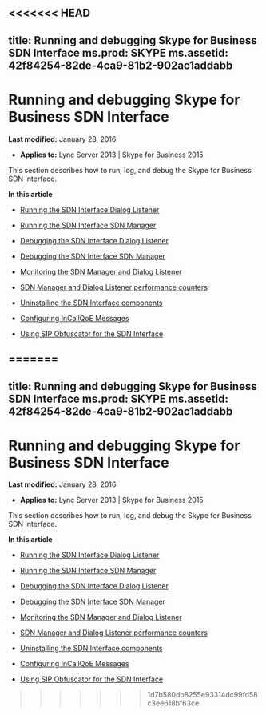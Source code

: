 <<<<<<< HEAD
---
title: Running and debugging Skype for Business SDN Interface
ms.prod: SKYPE
ms.assetid: 42f84254-82de-4ca9-81b2-902ac1addabb
---


# Running and debugging Skype for Business SDN Interface

 **Last modified:** January 28, 2016
  
    
    

 * **Applies to:** Lync Server 2013 | Skype for Business 2015
 
This section describes how to run, log, and debug the Skype for Business SDN Interface.
  
    
    

 **In this article**
-  [Running the SDN Interface Dialog Listener](running-the-dialog-listene.md)
    
  
-  [Running the SDN Interface SDN Manager](running-the-sdn-manager.md)
    
  
-  [Debugging the SDN Interface Dialog Listener](debugging-the-dialog-listener.md)
    
  
-  [Debugging the SDN Interface SDN Manager](debugging-the-sdn-manager.md)
    
  
-  [Monitoring the SDN Manager and Dialog Listener](monitoring-the-sdn-manager-and-dialog-listener.md)
    
  
-  [SDN Manager and Dialog Listener performance counters](sdn-manager-and-dialog-listener-performance-counters.md)
    
  
-  [Uninstalling the SDN Interface components](uninstalling-the-sdn-interface-components.md)
    
  
-  [Configuring InCallQoE Messages](configuring-incallqoe-messages.md)
    
  
-  [Using SIP Obfuscator for the SDN Interface](using-sip-obfuscator-for-the-sdn-interface.md)
    
  

=======
---
title: Running and debugging Skype for Business SDN Interface
ms.prod: SKYPE
ms.assetid: 42f84254-82de-4ca9-81b2-902ac1addabb
---


# Running and debugging Skype for Business SDN Interface

 **Last modified:** January 28, 2016
  
    
    

 * **Applies to:** Lync Server 2013 | Skype for Business 2015
 
This section describes how to run, log, and debug the Skype for Business SDN Interface.
  
    
    

 **In this article**
-  [Running the SDN Interface Dialog Listener](running-the-dialog-listene.md)
    
  
-  [Running the SDN Interface SDN Manager](running-the-sdn-manager.md)
    
  
-  [Debugging the SDN Interface Dialog Listener](debugging-the-dialog-listener.md)
    
  
-  [Debugging the SDN Interface SDN Manager](debugging-the-sdn-manager.md)
    
  
-  [Monitoring the SDN Manager and Dialog Listener](monitoring-the-sdn-manager-and-dialog-listener.md)
    
  
-  [SDN Manager and Dialog Listener performance counters](sdn-manager-and-dialog-listener-performance-counters.md)
    
  
-  [Uninstalling the SDN Interface components](uninstalling-the-sdn-interface-components.md)
    
  
-  [Configuring InCallQoE Messages](configuring-incallqoe-messages.md)
    
  
-  [Using SIP Obfuscator for the SDN Interface](using-sip-obfuscator-for-the-sdn-interface.md)
    
  

>>>>>>> 1d7b580db8255e93314dc99fd58c3ee618bf63ce
